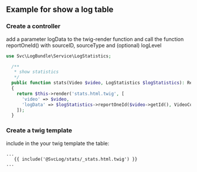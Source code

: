 
## Example for show a log table

### Create a controller

add a parameter logData to the twig-render function and call the function reportOneId() with sourceID, sourceType and (optional) logLevel

```php
use Svc\LogBundle\Service\LogStatistics;

  /**
   * show statistics
   */
  public function stats(Video $video, LogStatistics $logStatistics): Response
  {
    return $this->render('stats.html.twig', [
      'video' => $video,
      'logData' => $logStatistics->reportOneId($video->getId(), VideoController::OBJ_TYPE_VIDEO)
    ]);    
  }
  ```

### Create a twig template

include in the your twig template the table:

```twig
...
   {{ include('@SvcLog/stats/_stats.html.twig') }}
...
```